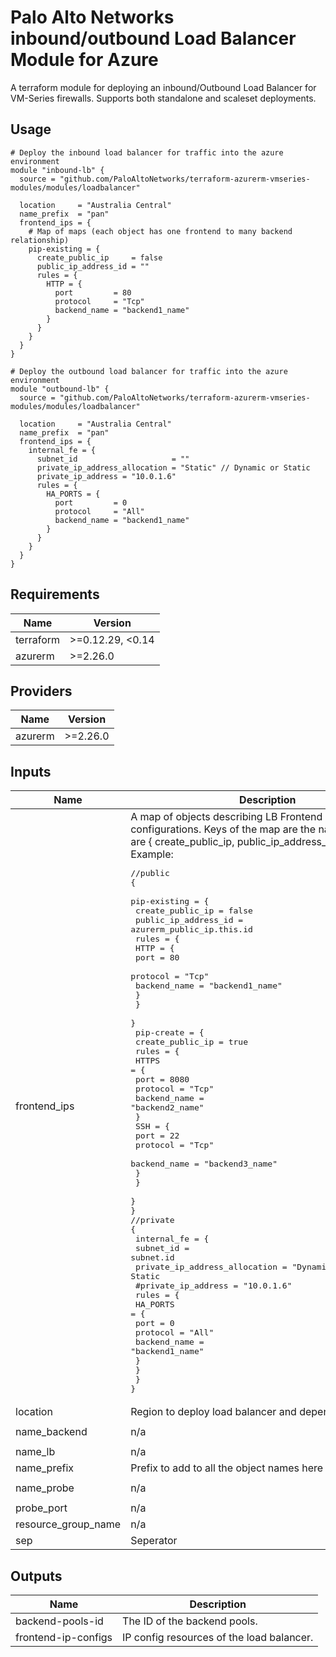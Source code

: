 # Palo Alto Networks inbound/outbound Load Balancer Module for Azure

A terraform module for deploying an inbound/Outbound Load Balancer for VM-Series firewalls. Supports both standalone and scaleset deployments.

## Usage

```hcl
# Deploy the inbound load balancer for traffic into the azure environment
module "inbound-lb" {
  source = "github.com/PaloAltoNetworks/terraform-azurerm-vmseries-modules/modules/loadbalancer"

  location     = "Australia Central"
  name_prefix  = "pan"
  frontend_ips = {
    # Map of maps (each object has one frontend to many backend relationship) 
    pip-existing = {
      create_public_ip     = false
      public_ip_address_id = ""
      rules = {
        HTTP = {
          port         = 80
          protocol     = "Tcp"
          backend_name = "backend1_name"
        }
      }
    }
  }
}

# Deploy the outbound load balancer for traffic into the azure environment
module "outbound-lb" {
  source = "github.com/PaloAltoNetworks/terraform-azurerm-vmseries-modules/modules/loadbalancer"

  location     = "Australia Central"
  name_prefix  = "pan"
  frontend_ips = {
    internal_fe = {
      subnet_id                     = ""
      private_ip_address_allocation = "Static" // Dynamic or Static
      private_ip_address = "10.0.1.6" 
      rules = {
        HA_PORTS = {
          port         = 0
          protocol     = "All"
          backend_name = "backend1_name"
        }
      }
    }
  }
}
```

<!-- BEGINNING OF PRE-COMMIT-TERRAFORM DOCS HOOK -->
## Requirements

| Name | Version |
|------|---------|
| terraform | >=0.12.29, <0.14 |
| azurerm | >=2.26.0 |

## Providers

| Name | Version |
|------|---------|
| azurerm | >=2.26.0 |

## Inputs

| Name | Description | Type | Default | Required |
|------|-------------|------|---------|:--------:|
| frontend\_ips | A map of objects describing LB Frontend IP configurations. Keys of the map are the names and values are { create\_public\_ip, public\_ip\_address\_id, rules }. Example:<pre>//public<br>{<br>  pip-existing = {<br>    create_public_ip     = false<br>    public_ip_address_id = azurerm_public_ip.this.id<br>    rules = {<br>      HTTP = {<br>        port         = 80<br>        protocol     = "Tcp"<br>        backend_name = "backend1_name"<br>      }<br>    }<br>  }<br>  pip-create = {<br>    create_public_ip = true<br>    rules = {<br>      HTTPS = {<br>        port         = 8080<br>        protocol     = "Tcp"<br>        backend_name = "backend2_name"<br>      }<br>      SSH = {<br>        port         = 22<br>        protocol     = "Tcp"<br>        backend_name = "backend3_name"<br>      }<br>    }<br>  }<br>}<br>//private<br>{<br>  internal_fe = {<br>    subnet_id                     = subnet.id<br>    private_ip_address_allocation = "Dynamic" // Dynamic or Static<br>    #private_ip_address = "10.0.1.6" <br>    rules = {<br>      HA_PORTS = {<br>        port         = 0<br>        protocol     = "All"<br>        backend_name = "backend1_name"<br>      }<br>    }<br>  }<br>}</pre> | `any` | n/a | yes |
| location | Region to deploy load balancer and dependencies. | `string` | `""` | no |
| name\_backend | n/a | `string` | `"lb-backend"` | no |
| name\_lb | n/a | `string` | `"lb"` | no |
| name\_prefix | Prefix to add to all the object names here | `any` | n/a | yes |
| name\_probe | n/a | `string` | `"lb-probe"` | no |
| probe\_port | n/a | `string` | `"80"` | no |
| resource\_group\_name | n/a | `string` | `"lb-rg"` | no |
| sep | Seperator | `string` | `"-"` | no |

## Outputs

| Name | Description |
|------|-------------|
| backend-pools-id | The ID of the backend pools. |
| frontend-ip-configs | IP config resources of the load balancer. |

<!-- END OF PRE-COMMIT-TERRAFORM DOCS HOOK -->
